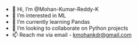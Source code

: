 - 👋 Hi, I’m @Mohan-Kumar-Reddy-K
- 👀 I’m interested in ML
- 🌱 I’m currently learning Pandas
- 💞️ I’m looking to collaborate on Python projects
- 📫 Reach me via email - kmohankdr@gmail.com

<!---
Mohan-Kumar-Reddy-K/Mohan-Kumar-Reddy-K is a ✨ special ✨ repository because its `README.md` (this file) appears on your GitHub profile.
You can click the Preview link to take a look at your changes.
--->
